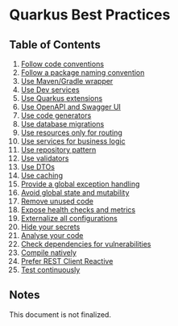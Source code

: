 # Quarkus Best Practices

## Table of Contents

1. [Follow code conventions]()
2. [Follow a package naming convention]()
3. [Use Maven/Gradle wrapper]()
4. [Use Dev services]()
5. [Use Quarkus extensions]()
6. [Use OpenAPI and Swagger UI]()
7. [Use code generators]()
8. [Use database migrations]()
9. [Use resources only for routing]()
10. [Use services for business logic]()
11. [Use repository pattern]()
12. [Use validators]()
13. [Use DTOs]()
14. [Use caching]()
15. [Provide a global exception handling]()
16. [Avoid global state and mutability]()
17. [Remove unused code]()
18. [Expose health checks and metrics]()
19. [Externalize all configurations]()
20. [Hide your secrets]()
21. [Analyse your code]()
22. [Check dependencies for vulnerabilities]()
23. [Compile natively]()
24. [Prefer REST Client Reactive]()
25. [Test continuously]()

## Notes

This document is not finalized.
